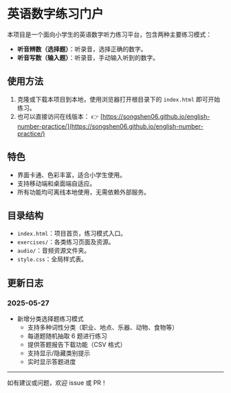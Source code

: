 # 英语数字练习门户

本项目是一个面向小学生的英语数字听力练习平台，包含两种主要练习模式：

- **听音辨数（选择题）**：听录音，选择正确的数字。
- **听音写数（输入题）**：听录音，手动输入听到的数字。

## 使用方法

1. 克隆或下载本项目到本地，使用浏览器打开根目录下的 `index.html` 即可开始练习。
2. 也可以直接访问在线版本：
   👉 [https://songshen06.github.io/english-number-practice/](https://songshen06.github.io/english-number-practice/)

## 特色

- 界面卡通、色彩丰富，适合小学生使用。
- 支持移动端和桌面端自适应。
- 所有功能均可离线本地使用，无需依赖外部服务。

## 目录结构

- `index.html`：项目首页，练习模式入口。
- `exercises/`：各类练习页面及资源。
- `audio/`：音频资源文件夹。
- `style.css`：全局样式表。

## 更新日志

### 2025-05-27

- 新增分类选择题练习模式
  - 支持多种词性分类（职业、地点、乐器、动物、食物等）
  - 每道题随机抽取 6 题进行练习
  - 提供答题报告下载功能（CSV 格式）
  - 支持显示/隐藏类别提示
  - 实时显示答题进度

---

如有建议或问题，欢迎 issue 或 PR！

